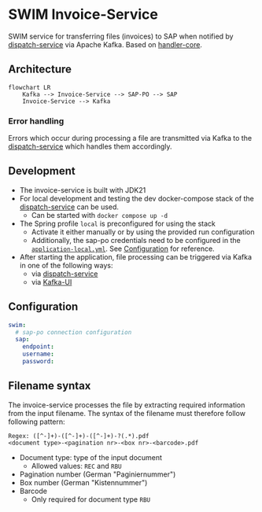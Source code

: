 # SWIM Invoice-Service

SWIM service for transferring files (invoices) to SAP when notified by [dispatch-service](../dispatch-service) via Apache Kafka.
Based on [handler-core](../handler-core).

## Architecture

```mermaid
flowchart LR
    Kafka --> Invoice-Service --> SAP-PO --> SAP
    Invoice-Service --> Kafka
```

### Error handling

Errors which occur during processing a file are transmitted via Kafka to the [dispatch-service](../dispatch-service) which handles them accordingly.

## Development

- The invoice-service is built with JDK21
- For local development and testing the dev docker-compose stack of the [dispatch-service](../dispatch-service) can be used.
    - Can be started with `docker compose up -d`
- The Spring profile `local` is preconfigured for using the stack
    - Activate it either manually or by using the provided run configuration
    - Additionally, the sap-po credentials need to be configured in the [`application-local.yml`](./src/main/resources/application-local.yml). See [Configuration](#configuration) for reference.
- After starting the application, file processing can be triggered via Kafka in one of the following ways:
    - via [dispatch-service](../dispatch-service)
    - via [Kafka-UI](http://localhost:8089/)

## Configuration

```yaml
swim:
  # sap-po connection configuration
  sap:
    endpoint:
    username:
    password:
```

## Filename syntax

The invoice-service processes the file by extracting required information from the input filename.
The syntax of the filename must therefore follow following pattern:

```
Regex: ([^-]+)-([^-]+)-([^-]+)-?(.*).pdf
<document type>-<pagination nr>-<box nr>-<barcode>.pdf
```

- Document type: type of the input document
  - Allowed values: `REC` and `RBU`
- Pagination number (German "Paginiernummer")
- Box number (German "Kistennummer")
- Barcode
  - Only required for document type `RBU`
